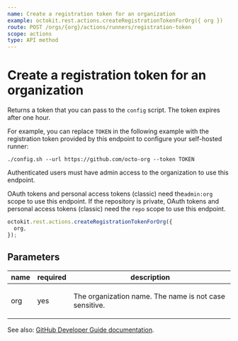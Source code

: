 ```yaml
---
name: Create a registration token for an organization
example: octokit.rest.actions.createRegistrationTokenForOrg({ org })
route: POST /orgs/{org}/actions/runners/registration-token
scope: actions
type: API method
---
```


# Create a registration token for an organization

Returns a token that you can pass to the `config` script. The token expires after one hour.

For example, you can replace `TOKEN` in the following example with the registration token provided by this endpoint to configure your self-hosted runner:

```
./config.sh --url https://github.com/octo-org --token TOKEN
```

Authenticated users must have admin access to the organization to use this endpoint.

OAuth tokens and personal access tokens (classic) need the`admin:org` scope to use this endpoint. If the repository is private, OAuth tokens and personal access tokens (classic) need the `repo` scope to use this endpoint.

```js
octokit.rest.actions.createRegistrationTokenForOrg({
  org,
});
```

## Parameters

<table>
  <thead>
    <tr>
      <th>name</th>
      <th>required</th>
      <th>description</th>
    </tr>
  </thead>
  <tbody>
    <tr><td>org</td><td>yes</td><td>

The organization name. The name is not case sensitive.

</td></tr>
  </tbody>
</table>

See also: [GitHub Developer Guide documentation](https://docs.github.com/rest/actions/self-hosted-runners#create-a-registration-token-for-an-organization).
